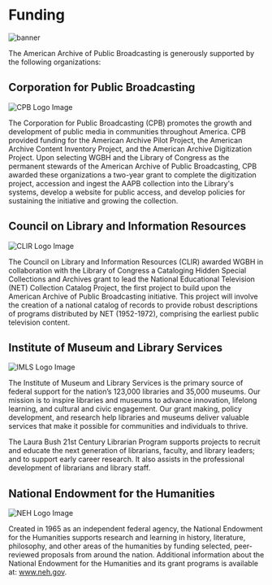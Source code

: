 # Funding

![banner](/page-banners/banner6.jpg)

The American Archive of Public Broadcasting is generously supported by the following organizations:

## Corporation for Public Broadcasting

![CPB Logo Image](http://mlamedia01.wgbh.org/aapb/org-logos/cpb_logo.png)

The Corporation for Public Broadcasting (CPB) promotes the growth and development of public media in communities throughout America. CPB provided funding for the American Archive Pilot Project, the American Archive Content Inventory Project, and the American Archive Digitization Project. Upon selecting WGBH and the Library of Congress as the permanent stewards of the American Archive of Public Broadcasting, CPB awarded these organizations a two-year grant to complete the digitization project, accession and ingest the AAPB collection into the Library's systems, develop a website for public access, and develop policies for sustaining the initiative and growing the collection.

## Council on Library and Information Resources

![CLIR Logo Image](http://mlamedia01.wgbh.org/aapb/org-logos/clir_logo.png)

The Council on Library and Information Resources (CLIR) awarded WGBH in collaboration with the Library of Congress a Cataloging Hidden Special Collections and Archives grant to lead the National Educational Television (NET) Collection Catalog Project, the first project to build upon the American Archive of Public Broadcasting initiative. This project will involve the creation of a national catalog of records to provide robust descriptions of programs distributed by NET (1952-1972), comprising the earliest public television content.

## Institute of Museum and Library Services

![IMLS Logo Image](http://mlamedia01.wgbh.org/aapb/org-logos/imls_logo.png)

The Institute of Museum and Library Services is the primary source of federal support for the nation’s 123,000 libraries and 35,000 museums. Our mission is to inspire libraries and museums to advance innovation, lifelong learning, and cultural and civic engagement. Our grant making, policy development, and research help libraries and museums deliver valuable services that make it possible for communities and individuals to thrive.

The Laura Bush 21st Century Librarian Program supports projects to recruit and educate the next generation of librarians, faculty, and library leaders; and to support early career research. It also assists in the professional development of librarians and library staff.

## National Endowment for the Humanities

![NEH Logo Image](http://mlamedia01.wgbh.org/aapb/org-logos/neh_logo.jpg)

Created in 1965 as an independent federal agency, the National Endowment for the Humanities supports research and learning in history, literature, philosophy, and other areas of the humanities by funding selected, peer-reviewed proposals from around the nation. Additional information about the National Endowment for the Humanities and its grant programs is available at: www.neh.gov.
